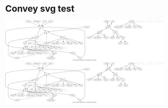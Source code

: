 # Convey svg test



![Methods overview](https://raw.githubusercontent.com/e3rd/test/master/docs/convey-methods.svg?sanitize=True)
<img src="https://raw.githubusercontent.com/e3rd/test/master/docs/convey-methods.svg?sanitize=True">

